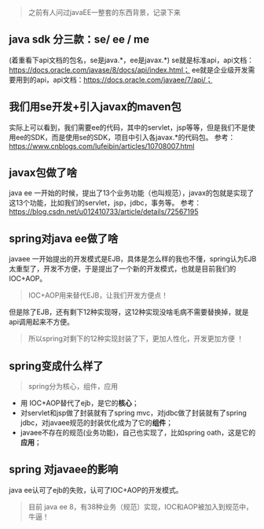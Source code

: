 > 之前有人问过javaEE一整套的东西背景，记录下来

## java  sdk 分三款：se/ ee / me
(着重看下api文档的包名，se是java.\*，ee是javax.\*)
se就是标准api，api文档：https://docs.oracle.com/javase/8/docs/api/index.html；
ee就是企业级开发需要用到的api，api文档：https://docs.oracle.com/javaee/7/api/；

## 我们用se开发+引入javax的maven包
实际上可以看到，我们需要ee的代码，其中的servlet，jsp等等，但是我们不是使用ee的SDK，而是使用se的SDK，项目中引入各javax.\*的代码包。
参考：https://www.cnblogs.com/lufeibin/articles/10708007.html

## javax包做了啥
java ee 一开始的时候，提出了13个业务功能（也叫规范），javax的包就是实现了这13个功能，比如我们的servlet，jsp，jdbc，事务等。
参考：https://blog.csdn.net/u012410733/article/details/72567195

## spring对java ee做了啥
javaee 一开始提出的开发模式是EJB，具体是怎么样的我也不懂，spring认为EJB太重型了，开发不方便，于是提出了一个新的开发模式，也就是目前我们的IOC+AOP。
> IOC+AOP用来替代EJB，让我们开发方便点！

但是除了EJB，还有剩下12种实现呀，这12种实现没啥毛病不需要替换掉，就是api调用起来不方便。
> 所以spring对剩下的12种实现封装了下，更加人性化，开发更加方便 ！

## spring变成什么样了

> spring分为核心，组件，应用

* 用 IOC+AOP替代了ejb，是它的**核心**；
* 对servlet和jsp做了封装就有了spring mvc，对jdbc做了封装就有了spring jdbc，对javaee规范的封装优化成为了它的**组件**；
* javaee不存在的规范(业务功能)，自己也实现了，比如spring oath，这是它的**应用**；

## spring 对javaee的影响
java ee认可了ejb的失败，认可了IOC+AOP的开发模式。
>目前 java ee 8，有38种业务（规范）实现，IOC和AOP被加入到规范中，牛逼！

